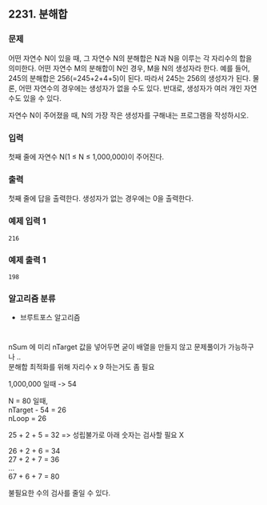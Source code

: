 ## 2231. 분해합

### 문제
어떤 자연수 N이 있을 때, 그 자연수 N의 분해합은 N과 N을 이루는 각 자리수의 합을 의미한다. 어떤 자연수 M의 분해합이 N인 경우, M을 N의 생성자라 한다. 예를 들어, 245의 분해합은 256(=245+2+4+5)이 된다. 따라서 245는 256의 생성자가 된다. 물론, 어떤 자연수의 경우에는 생성자가 없을 수도 있다. 반대로, 생성자가 여러 개인 자연수도 있을 수 있다.

자연수 N이 주어졌을 때, N의 가장 작은 생성자를 구해내는 프로그램을 작성하시오.

### 입력
첫째 줄에 자연수 N(1 ≤ N ≤ 1,000,000)이 주어진다.

### 출력
첫째 줄에 답을 출력한다. 생성자가 없는 경우에는 0을 출력한다.

### 예제 입력 1
```
216
```

### 예제 출력 1
``` 
198
```


### 알고리즘 분류
* 브루트포스 알고리즘
  
#

nSum 에 미리 nTarget 값을 넣어두면 굳이 배열을 만들지 않고 문제풀이가 가능하구나 ..   
분해합 최적화를 위해 자리수 x 9 하는거도 좀 필요  

1,000,000 일때 -> 54  

N = 80 일때,  
nTarget - 54 = 26  
nLoop = 26  

25 + 2 + 5 = 32 => 성립불가로 아래 숫자는 검사할 필요 X  

26 + 2 + 6 = 34  
27 + 2 + 7 = 36  
...  
67 + 6 + 7 = 80

불필요한 수의 검사를 줄일 수 있다.

